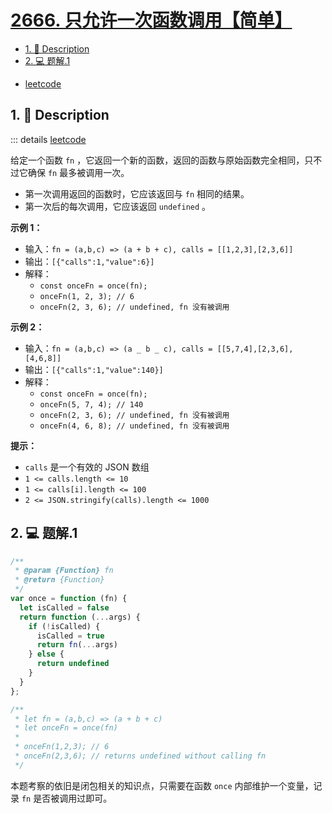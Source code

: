 # [2666. 只允许一次函数调用【简单】](https://github.com/Tdahuyou/leetcode/tree/main/2666.%20%E5%8F%AA%E5%85%81%E8%AE%B8%E4%B8%80%E6%AC%A1%E5%87%BD%E6%95%B0%E8%B0%83%E7%94%A8%E3%80%90%E7%AE%80%E5%8D%95%E3%80%91)

<!-- region:toc -->
- [1. 📝 Description](#1--description)
- [2. 💻 题解.1](#2--题解1)
<!-- endregion:toc -->
- [leetcode](https://leetcode.cn/problems/allow-one-function-call)



## 1. 📝 Description

::: details [leetcode](https://leetcode.cn)

给定一个函数 `fn` ，它返回一个新的函数，返回的函数与原始函数完全相同，只不过它确保 `fn` 最多被调用一次。

- 第一次调用返回的函数时，它应该返回与 `fn` 相同的结果。
- 第一次后的每次调用，它应该返回 `undefined` 。

**示例 1：**

- 输入：`fn = (a,b,c) => (a + b + c), calls = [[1,2,3],[2,3,6]]`
- 输出：`[{"calls":1,"value":6}]`
- 解释：
  - `const onceFn = once(fn);`
  - `onceFn(1, 2, 3); // 6`
  - `onceFn(2, 3, 6); // undefined, fn 没有被调用`

**示例 2：**

- 输入：`fn = (a,b,c) => (a _ b _ c), calls = [[5,7,4],[2,3,6],[4,6,8]]`
- 输出：`[{"calls":1,"value":140}]`
- 解释：
  - `const onceFn = once(fn);`
  - `onceFn(5, 7, 4); // 140`
  - `onceFn(2, 3, 6); // undefined, fn 没有被调用`
  - `onceFn(4, 6, 8); // undefined, fn 没有被调用`

**提示：**

- `calls` 是一个有效的 JSON 数组
- `1 <= calls.length <= 10`
- `1 <= calls[i].length <= 100`
- `2 <= JSON.stringify(calls).length <= 1000`

## 2. 💻 题解.1

```javascript
/**
 * @param {Function} fn
 * @return {Function}
 */
var once = function (fn) {
  let isCalled = false
  return function (...args) {
    if (!isCalled) {
      isCalled = true
      return fn(...args)
    } else {
      return undefined
    }
  }
};

/**
 * let fn = (a,b,c) => (a + b + c)
 * let onceFn = once(fn)
 *
 * onceFn(1,2,3); // 6
 * onceFn(2,3,6); // returns undefined without calling fn
 */
```

本题考察的依旧是闭包相关的知识点，只需要在函数 `once` 内部维护一个变量，记录 `fn` 是否被调用过即可。












